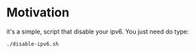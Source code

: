 # Motivation 

it's a simple, script that disable your ipv6. You just need do type: 

```
./disable-ipv6.sh
```

